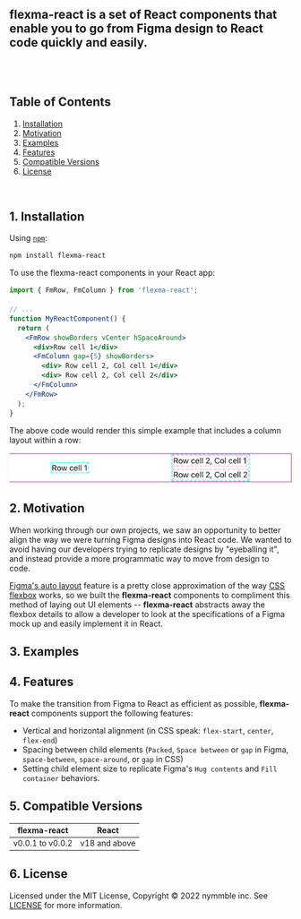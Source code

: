 ## **flexma-react** is a set of React components that enable you to go from Figma design to React code quickly and easily.

<br />
<br />

## Table of Contents

1. [Installation](#1-installation)
2. [Motivation](#2-motivation)
3. [Examples](#3-examples)
4. [Features](#4-features)
5. [Compatible Versions](#5-compatible-versions)
6. [License](#6-license)

<br />

## 1. Installation

Using [`npm`](https://www.npmjs.com/package/flexma-react):

```bash
npm install flexma-react
```

To use the flexma-react components in your React app:

```jsx
import { FmRow, FmColumn } from 'flexma-react';

// ...
function MyReactComponent() {
  return (
    <FmRow showBorders vCenter hSpaceAround>
      <div>Row cell 1</div>
      <FmColumn gap={5} showBorders>
        <div> Row cell 2, Col cell 1</div>
        <div> Row cell 2, Col cell 2</div>
      </FmColumn>
    </FmRow>
  );
}
```

The above code would render this simple example that includes a column layout within a row:

<img src="https://raw.githubusercontent.com/nymmble/flexma-react/main/img/row-with-sub-column.png" alt="Row with sub-column">

## 2. Motivation

When working through our own projects, we saw an opportunity to better align the way we were turning Figma designs into React code. We wanted to avoid having our developers trying to replicate designs by "eyeballing it", and instead provide a more programmatic way to move from design to code.

[Figma's auto layout](https://help.figma.com/hc/en-us/articles/360040451373-Explore-auto-layout-properties) feature is a pretty close approximation of the way [CSS flexbox](https://developer.mozilla.org/en-US/docs/Web/CSS/CSS_Flexible_Box_Layout/Basic_Concepts_of_Flexbox) works, so we built the **flexma-react** components to compliment this method of laying out UI elements -- **flexma-react** abstracts away the flexbox details to allow a developer to look at the specifications of a Figma mock up and easily implement it in React.

## 3. Examples

## 4. Features

To make the transition from Figma to React as efficient as possible, **flexma-react** components support the following features:

- Vertical and horizontal alignment (in CSS speak: `flex-start`, `center`, `flex-end`)
- Spacing between child elements (`Packed`, `Space between` or `gap` in Figma, `space-between`, `space-around`, or `gap` in CSS)
- Setting child element size to replicate Figma's `Hug contents` and `Fill container` behaviors.

## 5. Compatible Versions

| flexma-react     | React         |
| ---------------- | ------------- |
| v0.0.1 to v0.0.2 | v18 and above |

## 6. License

Licensed under the MIT License, Copyright © 2022 nymmble inc. See [LICENSE](https://github.com/nymmble/flexma-react/blob/main/LICENSE) for more information.
